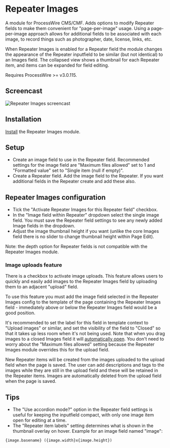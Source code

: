 # Repeater Images

A module for ProcessWire CMS/CMF. Adds options to modify Repeater fields to make them convenient for "page-per-image" usage. Using a page-per-image approach allows for additional fields to be associated with each image, to record things such as photographer, date, license, links, etc.

When Repeater Images is enabled for a Repeater field the module changes the appearance of the Repeater inputfield to be similar (but not identical) to an Images field. The collapsed view shows a thumbnail for each Repeater item, and items can be expanded for field editing.

Requires ProcessWire >= v3.0.115.

## Screencast

![Repeater Images screencast](https://user-images.githubusercontent.com/1538852/59389850-98034100-8dc3-11e9-8810-1296a4baf318.gif)

## Installation

[Install](http://modules.processwire.com/install-uninstall/) the Repeater Images module.

## Setup

* Create an image field to use in the Repeater field. Recommended settings for the image field are "Maximum files allowed" set to 1 and "Formatted value" set to "Single item (null if empty)".
* Create a Repeater field. Add the image field to the Repeater. If you want additional fields in the Repeater create and add these also.

## Repeater Images configuration

* Tick the "Activate Repeater Images for this Repeater field" checkbox.
* In the "Image field within Repeater" dropdown select the single image field. You must save the Repeater field settings to see any newly added Image fields in the dropdown.
* Adjust the image thumbnail height if you want (unlike the core Images field there is no slider to change thumbnail height within Page Edit).

Note: the depth option for Repeater fields is not compatible with the Repeater Images module. 

### Image uploads feature

There is a checkbox to activate image uploads. This feature allows users to quickly and easily add images to the Repeater Images field by uploading them to an adjacent "upload" field.

To use this feature you must add the image field selected in the Repeater Images config to the template of the page containing the Repeater Images field - immediately above or below the Repeater Images field would be a good position.

It's recommended to set the label for this field in template context to "Upload images" or similar, and set the visibility of the field to "Closed" so that it takes up less room when it's not being used. Note that when you drag images to a closed Images field it will [automatically open](https://processwire.com/blog/posts/processwire-3.0.119-and-new-site-updates/#auto-opening-file-image-fields). You don't need to worry about the "Maximum files allowed" setting because the Repeater Images module overrides this for the upload field.

New Repeater items will be created from the images uploaded to the upload field when the page is saved. The user can add descriptions and tags to the images while they are still in the upload field and these will be retained in the Repeater items. Images are automatically deleted from the upload field when the page is saved.

## Tips

* The "Use accordion mode?" option in the Repeater field settings is useful for keeping the inputfield compact, with only one image item open for editing at a time.
* The "Repeater item labels" setting determines what is shown in the thumbnail overlay on hover. Example for an image field named "image":
```
{image.basename} ({image.width}x{image.height})
```
